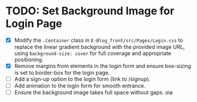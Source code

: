 # TODO: Set Background Image for Login Page

- [x] Modify the `.Container` class in `E-Blog_front/src/Pages/Login.css` to replace the linear gradient background with the provided image URL, using `background-size: cover` for full coverage and appropriate positioning.
- [x] Remove margins from elements in the login form and ensure box-sizing is set to border-box for the login page.
- [ ] Add a sign-up option to the login form (link to /signup).
- [ ] Add animation to the login form for smooth entrance.
- [ ] Ensure the background image takes full space without gaps.
oia